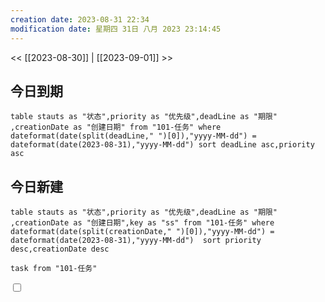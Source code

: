 ```yaml
---
creation date: 2023-08-31 22:34
modification date: 星期四 31日 八月 2023 23:14:45
---
```

<< [[2023-08-30]] | [[2023-09-01]] >>

## 今日到期
```dataview
table stauts as "状态",priority as "优先级",deadLine as "期限" ,creationDate as "创建日期" from "101-任务" where dateformat(date(split(deadLine," ")[0]),"yyyy-MM-dd") = dateformat(date(2023-08-31),"yyyy-MM-dd") sort deadLine asc,priority asc
```

## 今日新建
```dataview
table stauts as "状态",priority as "优先级",deadLine as "期限" ,creationDate as "创建日期",key as "ss" from "101-任务" where  dateformat(date(split(creationDate," ")[0]),"yyyy-MM-dd") = dateformat(date(2023-08-31),"yyyy-MM-dd")  sort priority desc,creationDate desc
```

``` dataview
task from "101-任务" 
```



<input type="checkbox" id="vehicle1" name="vehicle1" value="Bike">
